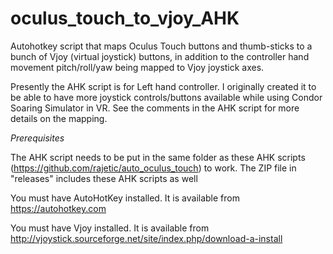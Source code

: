 # oculus_touch_to_vjoy_AHK
Autohotkey script that maps Oculus Touch buttons and thumb-sticks to a bunch of Vjoy (virtual joystick) buttons, in addition to the controller hand movement pitch/roll/yaw being mapped to Vjoy joystick axes.

Presently the AHK script is for Left hand controller. I originally created it to be able to have more joystick controls/buttons available while using Condor Soaring Simulator in VR.  See the comments in the AHK script for more details on the mapping.

*Prerequisites*

The AHK script needs to be put in the same folder as these AHK scripts (https://github.com/rajetic/auto_oculus_touch) to work. The ZIP file in "releases" includes these AHK scripts as well

You must have AutoHotKey installed. It is available from https://autohotkey.com

You must have Vjoy installed. It is available from http://vjoystick.sourceforge.net/site/index.php/download-a-install
